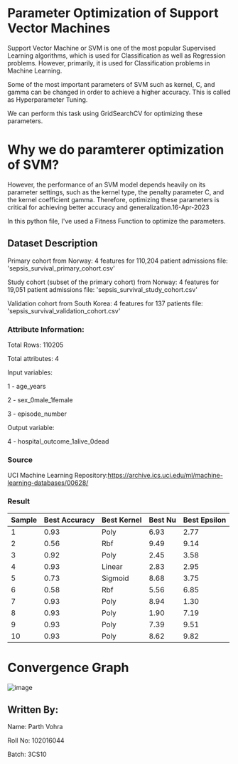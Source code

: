 # Parameter Optimization of Support Vector Machines

Support Vector Machine or SVM is one of the most popular Supervised Learning algorithms, which is used for Classification as well as Regression problems. However, primarily, it is used for Classification problems in Machine Learning.

Some of the most important parameters of SVM such as kernel, C, and gamma can be changed in order to achieve a higher accuracy. This is called as Hyperparameter Tuning.

We can perform this task using GridSearchCV for optimizing these parameters.

# Why we do paramterer optimization of SVM?
However, the performance of an SVM model depends heavily on its parameter settings, such as the kernel type, the penalty parameter C, and the kernel coefficient gamma. Therefore, optimizing these parameters is critical for achieving better accuracy and generalization.16-Apr-2023

In this python file, I've used a Fitness Function to optimize the parameters.

## Dataset Description

Primary cohort from Norway:
4 features for 110,204 patient admissions
file: 'sepsis_survival_primary_cohort.csv'

Study cohort (subset of the primary cohort) from Norway:
4 features for 19,051 patient admissions
file: 'sepsis_survival_study_cohort.csv'

Validation cohort from South Korea:
4 features for 137 patients
file: 'sepsis_survival_validation_cohort.csv'

### Attribute Information:

Total Rows: 110205

Total attributes: 4

Input variables: 

1 - age_years

2 - sex_0male_1female 

3 - episode_number

Output variable: 

4 - hospital_outcome_1alive_0dead

### Source
 UCI Machine Learning Repository:https://archive.ics.uci.edu/ml/machine-learning-databases/00628/
 
### Result
| Sample  | Best Accuracy | Best Kernel | Best Nu | Best Epsilon |
| -----   | ------------- | ----------- | ------- | ------------ |
| 1 | 0.93 | Poly | 6.93 | 2.77 |
| 2 | 0.56 | Rbf | 9.49 | 9.14 |
| 3 | 0.92 | Poly | 2.45 | 3.58 |
| 4 | 0.93 | Linear | 2.83 | 2.95 |
| 5 | 0.73 | Sigmoid | 8.68 | 3.75 |
| 6 | 0.58 | Rbf | 5.56 | 6.85 |
| 7 | 0.93 | Poly | 8.94 | 1.30 |
| 8 | 0.93 | Poly | 1.90 | 7.19 |
| 9 | 0.93 | Poly | 7.39 | 9.51 |
| 10 | 0.93 | Poly | 8.62 | 9.82 |


# Convergence Graph 
![image](https://user-images.githubusercontent.com/72933441/233191949-c603bc36-3bd8-4ff7-913e-0ec3ba41e7d0.png)


## Written By:
Name: Parth Vohra

Roll No: 102016044

Batch: 3CS10
